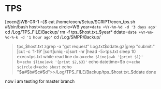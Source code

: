 # TPS
[eocn@WB-GR-1 ~]$ cat /home/eocn/Setup/SCRIPT/eocn_tps.sh
#!/bin/bash
host=`hostname`
circle=WB
year=`date +%Y-%m-%d -d '3 days ago'`
cd /Log/TPS_FILE/Backup/
rm -f tps_$host.txt_$year*
ddate=`date +%Y-%m-%d-%-k -d '1 hour ago'`
cd /Log/SMPP/Backup/
>tps_$host.txt
zgrep -a "got request" Log.txt$ddate.gz|grep "submit:" |cut -c '1-19' |sort|uniq -c|sort -nr |head -5>tps.txt
sleep 10
exec<tps.txt
while read line
do
a=`echo $line|awk '{print $1}'`
b=`echo $line|awk '{print $2,$3}'`
echo datetime=$b
c=`echo $circle`
d=`echo $host`
echo "$a#$b#$c#$d">>/Log/TPS_FILE/Backup/tps_$host.txt_$ddate
done


now i am testing for master branch
